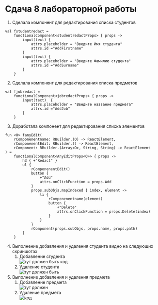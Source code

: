 # Сдача 8 лабораторной работы
1. Сделала компонент для редактирования списка студентов
```
val fstudentredact =
    functionalComponent<studentredactProps> { props ->
        input(text) {
            attrs.placeholder = "Введите Имя студента"
            attrs.id ="AddFirstname"
        }
        input(text) {
            attrs.placeholder = "Введите Фамилию студента"
            attrs.id ="AddSurname"
        }
    }
```
2. Сделала компонент для редактирования списка предметов
```
val fjobredact =
    functionalComponent<jobredactProps> { props ->
        input(text)  {
            attrs.placeholder = "Введите название предмета"
            attrs.id ="AddJob"
        }
    }
```
3. Доработала компонент для редактирования списка элементов
```
fun <O> fanyEdit(
    rComponenentname: RBuilder.(O) -> ReactElement,
    rComponenentEdit: RBuilder.() -> ReactElement,
    rComponent: RBuilder.(Array<O>, String, String) -> ReactElement
) =
    functionalComponent<AnyEditProps<O>> { props ->
        h3 { +"Redact" }
        ul {
            rComponenentEdit()
            button {
                +"Add"
                attrs.onClickFunction = props.Add
            }
            props.subObjs.mapIndexed { index, element ->
                li {
                    rComponenentname(element)
                    button {
                        +"Delete"
                        attrs.onClickFunction = props.Delete(index)
                    }
                }
            }
            rComponent(props.subObjs, props.name, props.path)
        }
    }
```
4. Выполнение добавления и удаления студента видно на следующих скриншотах <br>
   1. Добавление студента <br>
![тут должен быть код](https://yadi.sk/i/LpHihhx0lh0NFQ)
   2. Удаление студента <br>
![тут должен быть](https://yadi.sk/i/U7Bvbeyw0XYJvQ) 
5. Выполнение добавления и удаления предмета <br>
   1. Добавление предмета <br>
![тут должен](https://yadi.sk/i/gXdhKZDp6aSozg) 
   2. Удаление предмета <br>
![код](https://yadi.sk/i/ppHuQ6CXqJx6ww)
